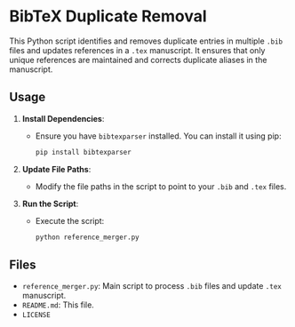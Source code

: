 # BibTeX Duplicate Removal

This Python script identifies and removes duplicate entries in multiple `.bib` files and updates references in a `.tex` manuscript. It ensures that only unique references are maintained and corrects duplicate aliases in the manuscript.

## Usage

1. **Install Dependencies**:
   - Ensure you have `bibtexparser` installed. You can install it using pip:
     ```bash
     pip install bibtexparser
     ```

2. **Update File Paths**:
   - Modify the file paths in the script to point to your `.bib` and `.tex` files.

3. **Run the Script**:
   - Execute the script:
     ```bash
     python reference_merger.py
     ```

## Files

- `reference_merger.py`: Main script to process `.bib` files and update `.tex` manuscript.
- `README.md`: This file.
- `LICENSE`


